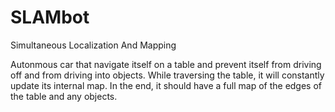 # SLAMbot
Simultaneous Localization And Mapping 

Autonmous car that navigate itself on a table and prevent itself from driving off and from driving into objects. While traversing the table,
it will constantly update its internal map. In the end, it should have a full map of the edges of the table and any objects.
